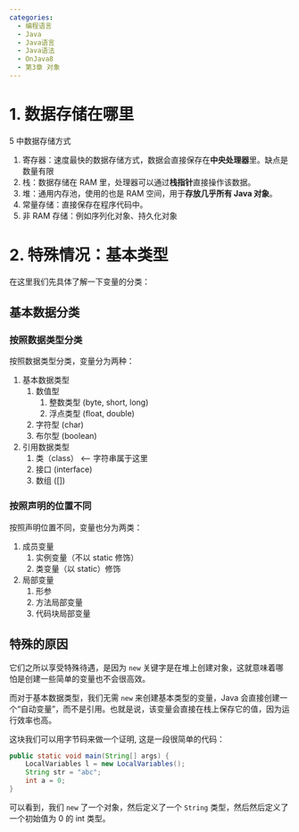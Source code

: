 ```yaml
---
categories:
  - 编程语言
  - Java
  - Java语言
  - Java语法
  - OnJava8
  - 第3章 对象
---
```

# 1. 数据存储在哪里

5 中数据存储方式
1. 寄存器：速度最快的数据存储方式，数据会直接保存在**中央处理器**里。缺点是数量有限
2. 栈：数据存储在 RAM 里，处理器可以通过**栈指针**直接操作该数据。
3. 堆：通用内存池，使用的也是 RAM 空间，用于**存放几乎所有 Java 对象**。
4. 常量存储：直接保存在程序代码中。
5. 非 RAM 存储：例如序列化对象、持久化对象

# 2. 特殊情况：基本类型

在这里我们先具体了解一下变量的分类：

##  基本数据分类

### 按照数据类型分类

按照数据类型分类，变量分为两种：

1. 基本数据类型
	1. 数值型
		1. 整数类型 (byte, short, long)
		2. 浮点类型 (float, double)
	2. 字符型 (char)
	3. 布尔型 (boolean)
2. 引用数据类型
	1. 类（class） <-- 字符串属于这里
	2. 接口 (interface)
	3. 数组 ([])

### 按照声明的位置不同

按照声明位置不同，变量也分为两类：

1. 成员变量
	1. 实例变量（不以 static 修饰）
	2. 类变量（以 static）修饰
2. 局部变量
	1. 形参
	2. 方法局部变量
	3. 代码块局部变量

## 特殊的原因

它们之所以享受特殊待遇，是因为 `new` 关键字是在堆上创建对象，这就意味着哪怕是创建一些简单的变量也不会很高效。

而对于基本数据类型，我们无需 `new` 来创建基本类型的变量，Java 会直接创建一个“自动变量”，而不是引用。也就是说，该变量会直接在栈上保存它的值，因为运行效率也高。

这块我们可以用字节码来做一个证明, 这是一段很简单的代码：

```java
public static void main(String[] args) {  
    LocalVariables l = new LocalVariables();  
    String str = "abc";  
    int a = 0;  
}
```

可以看到，我们 `new` 了一个对象，然后定义了一个 `String` 类型，然后然后定义了一个初始值为 0 的 int 类型。



